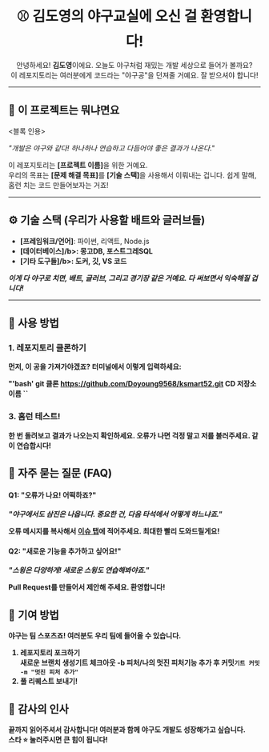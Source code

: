 <h1 align="center">⚾ 김도영의 야구교실에 오신 걸 환영합니다!</h1>

<p align="center">안녕하세요! <b>김도영</b>이에요. 오늘도 야구처럼 재밌는 개발 세상으로 들어가 볼까요? <br>이 레포지토리는 여러분에게 코드라는 "야구공"을 던져줄 거예요. 잘 받으셔야 합니다!</p>

---

<h2>🥎 이 프로젝트는 뭐냐면요</h2>

<블록 인용>
 <p><i>"개발은 야구와 같다! 하나하나 연습하고 다듬어야 좋은 결과가 나온다."</i></p>
</블록 인용>

<p>
 이 레포지토리는 <b>[프로젝트 이름]</b>을 위한 거예요.<br>
 우리의 목표는 <b>[문제 해결 목표]</b>를 <b>[기술 스택]</b>을 사용해서 이뤄내는 겁니다. 쉽게 말해, 홈런 치는 코드 만들어보자는 거죠!
</p>

---

<h2>⚙️ 기술 스택 (우리가 사용할 배트와 글러브들)</h2>

<ul>
 <li><b>[프레임워크/언어]</b>: 파이썬, 리액트, Node.js</li>
 <li><b>[데이터베이스]/b>: 몽고DB, 포스트그레SQL</li>
 <li><b>[기타 도구들]/b>: 도커, 깃, VS 코드</li>
</ul>

<p><i>이게 다 야구로 치면, 배트, 글러브, 그리고 경기장 같은 거예요. 다 써보면서 익숙해질 겁니다!</i></p>

---

<h2>📝 사용 방법</h2>

<h3>1. 레포지토리 클론하기</h3>
<p>먼저, 이 공을 가져가야겠죠? 터미널에서 이렇게 입력하세요:</p>

"'bash'
git 클론 https://github.com/Doyoung9568/ksmart52.git
CD 저장소 이름
``

<h3>3. 홈런 테스트!</h3> <p>한 번 돌려보고 결과가 나오는지 확인하세요. 오류가 나면 걱정 말고 저를 불러주세요. 같이 연습합시다!</p>
<h2>🤔 자주 묻는 질문 (FAQ)</h2> <h4>Q1: "오류가 나요! 어떡하죠?"</h4> <p><i>"야구에서도 삼진은 나옵니다. 중요한 건, 다음 타석에서 어떻게 하느냐죠."</i></p> <p>오류 메시지를 복사해서 <a href="https://github.com/Doyoung9568/repository-name/issues">이슈 탭</a>에 적어주세요. 최대한 빨리 도와드릴게요!</p> <h4>Q2: "새로운 기능을 추가하고 싶어요!"</h4> <p><i>"스윙은 다양하게! 새로운 스윙도 연습해봐야죠."</i></p> <p>Pull Request를 만들어서 제안해 주세요. 환영합니다!</p>
<h2>🌟 기여 방법</h2> <p>야구는 팀 스포츠죠! 여러분도 우리 팀에 들어올 수 있습니다.</p> <ol> <li>레포지토리 포크하기</li>새로운 브랜치 생성</li>기트 체크아웃 -b 피처/나의 멋진 피처</code></li>기능 추가 후 커밋<code>기트 커밋 -m "멋진 피처 추가"</code></li><li>풀 리퀘스트 보내기!</li> </ol>
<h2>🙏 감사의 인사</h2> <p>끝까지 읽어주셔서 감사합니다! 여러분과 함께 야구도 개발도 성장해가고 싶습니다.<br> 스타 ⭐ 눌러주시면 큰 힘이 됩니다!</p> 
